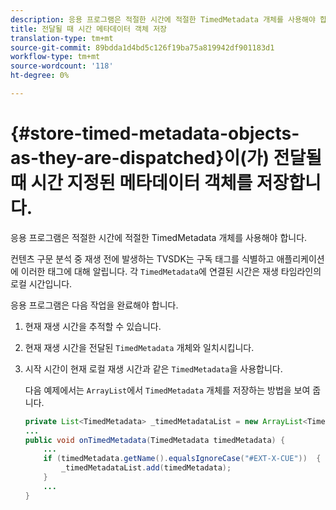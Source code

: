 ```yaml
---
description: 응용 프로그램은 적절한 시간에 적절한 TimedMetadata 개체를 사용해야 합니다.
title: 전달될 때 시간 메타데이터 객체 저장
translation-type: tm+mt
source-git-commit: 89bdda1d4bd5c126f19ba75a819942df901183d1
workflow-type: tm+mt
source-wordcount: '118'
ht-degree: 0%

---
```



# {#store-timed-metadata-objects-as-they-are-dispatched}이(가) 전달될 때 시간 지정된 메타데이터 객체를 저장합니다.

응용 프로그램은 적절한 시간에 적절한 TimedMetadata 개체를 사용해야 합니다.

컨텐츠 구문 분석 중 재생 전에 발생하는 TVSDK는 구독 태그를 식별하고 애플리케이션에 이러한 태그에 대해 알립니다. 각 `TimedMetadata`에 연결된 시간은 재생 타임라인의 로컬 시간입니다.

응용 프로그램은 다음 작업을 완료해야 합니다.

1. 현재 재생 시간을 추적할 수 있습니다.
1. 현재 재생 시간을 전달된 `TimedMetadata` 개체와 일치시킵니다.

1. 시작 시간이 현재 로컬 재생 시간과 같은 `TimedMetadata`을 사용합니다.

   다음 예제에서는 `ArrayList`에서 `TimedMetadata` 개체를 저장하는 방법을 보여 줍니다.

   ```java
   private List<TimedMetadata> _timedMetadataList = new ArrayList<TimedMetadata>(); 
   ... 
   public void onTimedMetadata(TimedMetadata timedMetadata) { 
       ... 
       if (timedMetadata.getName().equalsIgnoreCase("#EXT-X-CUE"))  { 
           _timedMetadataList.add(timedMetadata); 
       } 
       ... 
   }
   ```

